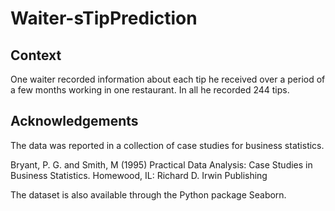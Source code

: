 # Waiter-sTipPrediction

## Context
One waiter recorded information about each tip he received over a period of a few months working in one restaurant. In all he recorded 244 tips.

## Acknowledgements
The data was reported in a collection of case studies for business statistics.

Bryant, P. G. and Smith, M (1995) Practical Data Analysis: Case Studies in Business Statistics. Homewood, IL: Richard D. Irwin Publishing

The dataset is also available through the Python package Seaborn.
